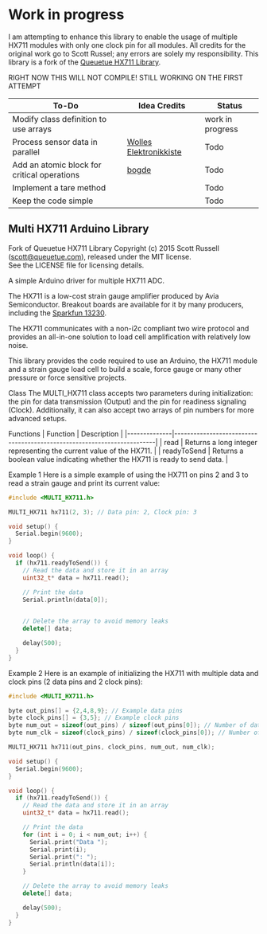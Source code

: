 # Work in progress
I am attempting to enhance this library to enable the usage of multiple HX711 modules with only one clock pin for all modules. All credits for the original work go to Scott Russel; any errors are solely my responsibility.
This library is a fork of the [Queuetue HX711 Library](https://github.com/queuetue/Q2-HX711-Arduino-Library).

RIGHT NOW THIS WILL NOT COMPILE! STILL WORKING ON THE FIRST ATTEMPT

| **To-Do**                                    | **Idea Credits**            | **Status** |
|----------------------------------------------|-----------------------------|------------|
| Modify class definition to use arrays        |                        | work in progress       |
| Process sensor data in parallel              | [Wolles Elektronikkiste](https://wolles-elektronikkiste.de/dehnungsmessstreifen)  | Todo       |
| Add an atomic block for critical operations  | [bogde](https://github.com/bogde/HX711/blob/master/src/HX711.cpp)               | Todo       |
| Implement a tare method                      |                         | Todo       |
| Keep the code simple                         |               | Todo       |


## Multi HX711 Arduino Library

Fork of Queuetue HX711 Library Copyright (c) 2015 Scott Russell (scott@queuetue.com), released under the MIT license.  
See the LICENSE file for licensing details.

A simple Arduino driver for multiple HX711 ADC.

The HX711 is a low-cost strain gauge amplifier produced by Avia Semiconductor.  Breakout boards are available for it by many producers, including the [Sparkfun 13230](https://www.sparkfun.com/products/13230).

The HX711 communicates with a non-i2c compliant two wire protocol and provides an all-in-one solution to load cell amplification with relatively low noise.

This library provides the code required to use an Arduino, the HX711 module and a strain gauge load cell to build a scale, force gauge or many other pressure or force sensitive projects.

Class
The MULTI_HX711 class accepts two parameters during initialization: the pin for data transmission (Output) and the pin for readiness signaling (Clock). 
Additionally, it can also accept two arrays of pin numbers for more advanced setups.


Functions
| Function     | Description                                                            |
|--------------|------------------------------------------------------------------------|
| read         | Returns a long integer representing the current value of the HX711.     |
| readyToSend  | Returns a boolean value indicating whether the HX711 is ready to send data. |

Example 1
Here is a simple example of using the HX711 on pins 2 and 3 to read a strain gauge and print its current value:

```cpp
#include <MULTI_HX711.h>

MULTI_HX711 hx711(2, 3); // Data pin: 2, Clock pin: 3

void setup() {
  Serial.begin(9600);
}

void loop() {
  if (hx711.readyToSend()) {
    // Read the data and store it in an array
    uint32_t* data = hx711.read();

    // Print the data
    Serial.println(data[0]);
    

    // Delete the array to avoid memory leaks
    delete[] data;

    delay(500);
  }
}
```

Example 2
Here is an example of initializing the HX711 with multiple data and clock pins (2 data pins and 2 clock pins):

```cpp
#include <MULTI_HX711.h>

byte out_pins[] = {2,4,8,9}; // Example data pins
byte clock_pins[] = {3,5}; // Example clock pins
byte num_out = sizeof(out_pins) / sizeof(out_pins[0]); // Number of data pins
byte num_clk = sizeof(clock_pins) / sizeof(clock_pins[0]); // Number of clock pins

MULTI_HX711 hx711(out_pins, clock_pins, num_out, num_clk);

void setup() {
  Serial.begin(9600);
}

void loop() {
  if (hx711.readyToSend()) {
    // Read the data and store it in an array
    uint32_t* data = hx711.read();

    // Print the data
    for (int i = 0; i < num_out; i++) {
      Serial.print("Data ");
      Serial.print(i);
      Serial.print(": ");
      Serial.println(data[i]);
    }

    // Delete the array to avoid memory leaks
    delete[] data;

    delay(500);
  }
}
